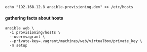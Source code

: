 ```
echo "192.168.12.8 ansible-provisioning.dev" >> /etc/hosts
```


#### gathering facts about hosts

```
ansible web \
  -i provisioning/hosts \
  --user=vagrant \
  --private-key=.vagrant/machines/web/virtualbox/private_key \
  -m setup
```
